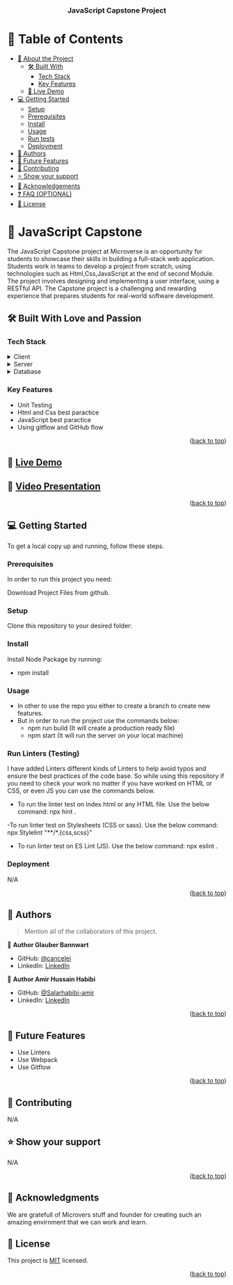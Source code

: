 <a name="readme-top"></a>

<div align="center">
  <h3><b>JavaScript Capstone Project</b></h3>

</div>

# 📗 Table of Contents

- [📖 About the Project](#about-project)
  - [🛠 Built With](#built-with)
    - [Tech Stack](#tech-stack)
    - [Key Features](#key-features)
  - [🚀 Live Demo](#live-demo)
- [💻 Getting Started](#getting-started)
  - [Setup](#setup)
  - [Prerequisites](#prerequisites)
  - [Install](#install)
  - [Usage](#usage)
  - [Run tests](#run-tests)
  - [Deployment](#triangular_flag_on_post-deployment)
- [👥 Authors](#authors)
- [🔭 Future Features](#future-features)
- [🤝 Contributing](#contributing)
- [⭐️ Show your support](#support)
- [🙏 Acknowledgements](#acknowledgements)
- [❓ FAQ (OPTIONAL)](#faq)
- [📝 License](#license)

# 📖 JavaScript Capstone<a name="about-project"></a>
The JavaScript Capstone project at Microverse is an opportunity for students to showcase their skills in building a full-stack web application. Students work in teams to develop a project from scratch, using technologies such as Html,Css,JavaScript at the end of second Module. The project involves designing and implementing a user interface, using a RESTful API. The Capstone project is a challenging and rewarding experience that prepares students for real-world software development.

## 🛠 Built With Love and Passion<a name="built-with"></a>

### Tech Stack <a name="tech-stack"></a>

<details>
  <summary>Client</summary>
  <ul>
    <li><a href="https://html.com/">HTML</a></li>
    <li><a href="https://developer.mozilla.org/en-US/docs/Web/CSS">CSS</a></li>
    <li><a href="https://developer.mozilla.org/en-US/docs/Web/javascript">JavaScript</a></li>

  </ul>
</details>

<details>
  <summary>Server</summary>
  <ul>
    <li>N/A</li>
  </ul>
</details>

<details>
<summary>Database</summary>
  <ul>
    <li>N/A</li>
  </ul>
</details>

### Key Features <a name="key-features"></a>

- Unit Testing
- Html and Css best paractice
- JavaScript best paractice
- Using gitflow and GitHub flow

<p align="right">(<a href="#readme-top">back to top</a>)</p>

## 🚀 <a  name="live-demo" href="https://cancelei.github.io/JS-capstone-M2/dist/index.html">Live Demo</a>

## 🚀 <a  name="live-demo" href="https://clipchamp.com/watch/2OFqkUjfj9Q">Video Presentation</a>

<p align="right">(<a href="#readme-top">back to top</a>)</p>

## 💻 Getting Started <a name="getting-started"></a>

To get a local copy up and running, follow these steps.

### Prerequisites

In order to run this project you need:

Download Project Files from github.

### Setup

Clone this repository to your desired folder:

### Install

Install Node Package by running:

- npm install

### Usage

- In other to use the repo you either to create a branch to create new features.
- But in order to run the project use the commands below:
  - npm run build (It will create a production ready file)
  - npm start (It will run the server on your local machine)

### Run Linters (Testing)

I have added Linters different kinds of Linters to help avoid typos and ensure the best practices of the code base.
So while using this repository if you need to check your work no matter if you have worked on HTML or CSS, or even JS you can use the commands below.

- To run the linter test on index.html or any HTML file. Use the below command:
npx hint . 

-To run linter test on Stylesheets (CSS or sass). Use the below command:
npx Stylelint "**/*.{css,scss}"

- To run linter test on ES Lint (JS). Use the below command:
npx eslint .

### Deployment

N/A

<p align="right">(<a href="#readme-top">back to top</a>)</p>

## 👥 Authors <a name="authors"></a>

> Mention all of the collaborators of this project.

👤 **Author Glauber Bannwart**

- GitHub: [@cancelei](https://github.com/cancelei)
- LinkedIn: [LinkedIn](https://linkedin.com/in/gbannwart)

👤 **Author Amir Hussain Habibi**

- GitHub: [@Salarhabibi-amir](https://github.com/Salarhabibi-amir)
- LinkedIn: [LinkedIn](https://www.linkedin.com/in/amir-hussain-habibi-153688185/)

<p align="right">(<a href="#readme-top">back to top</a>)</p>

<!-- FUTURE FEATURES -->

## 🔭 Future Features <a name="future-features"></a>

- Use Linters
- Use Webpack
- Use Gitflow

<p align="right">(<a href="#readme-top">back to top</a>)</p>

## 🤝 Contributing <a name="contributing"></a>

N/A

## ⭐️ Show your support <a name="support"></a>

N/A

<p align="right">(<a href="#readme-top">back to top</a>)</p>


## 🙏 Acknowledgments <a name="acknowledgements"></a>

We are gratefull of Microvers stuff and founder for creating such an amazing envirnment that we can work and learn.

## 📝 License <a name="license"></a>

This project is [MIT](./LICENSE.md) licensed.

<p align="right">(<a href="#readme-top">back to top</a>)</p>